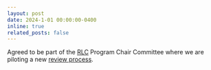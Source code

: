 ```yaml
---
layout: post
date: 2024-1-01 00:00:00-0400
inline: true
related_posts: false
---
```


Agreed to be part of the [RLC](https://rl-conference.cc/) Program Chair Committee where we are piloting a new [review process](https://rl-conference.cc/review_process.html). 
